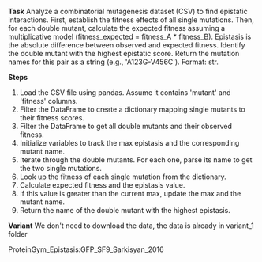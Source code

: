 **Task**
Analyze a combinatorial mutagenesis dataset (CSV) to find epistatic interactions. First, establish the fitness effects of all single mutations. Then, for each double mutant, calculate the expected fitness assuming a multiplicative model (fitness_expected = fitness_A * fitness_B). Epistasis is the absolute difference between observed and expected fitness. Identify the double mutant with the highest epistatic score. Return the mutation names for this pair as a string (e.g., 'A123G-V456C'). Format: <answer>str</answer>.

**Steps**
1) Load the CSV file using pandas. Assume it contains 'mutant' and 'fitness' columns.
2) Filter the DataFrame to create a dictionary mapping single mutants to their fitness scores.
3) Filter the DataFrame to get all double mutants and their observed fitness.
4) Initialize variables to track the max epistasis and the corresponding mutant name.
5) Iterate through the double mutants. For each one, parse its name to get the two single mutations.
6) Look up the fitness of each single mutation from the dictionary.
7) Calculate expected fitness and the epistasis value.
8) If this value is greater than the current max, update the max and the mutant name.
9) Return the name of the double mutant with the highest epistasis.

**Variant**
We don't need to download the data, the data is already in variant_1 folder

ProteinGym_Epistasis:GFP_SF9_Sarkisyan_2016
